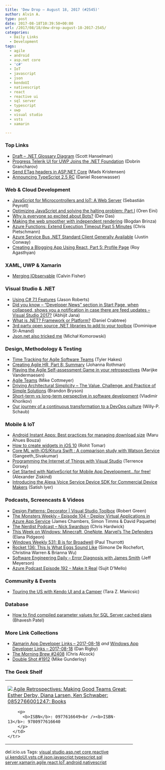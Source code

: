 ```yaml
---
title: 'Dew Drop – August 18, 2017 (#2545)'
author: Alvin A.
type: post
date: 2017-08-18T10:39:50+00:00
url: /2017/08/18/dew-drop-august-18-2017-2545/
categories:
  - Daily Links
  - Development
tags:
  - agile
  - android
  - asp.net core
  - 'c#'
  - IoT
  - javascript
  - json
  - kendoUI
  - nativescript
  - react
  - reactive ui
  - sql server
  - typescript
  - uwp
  - visual studio
  - vsts
  - xamarin

---
```

### <a name="top"></a>Top Links

  * <a href="http://feeds.hanselman.com/~/438114418/0/scotthanselman~Draft-NET-Glossary-Diagram.aspx" target="_blank">Draft &#8211; .NET Glossary Diagram</a> (Scott Hanselman)
  * <a href="http://www.telerik.com/blogs/progress-telerik-ui-for-uwp-joins-net-foundation?utm_source=Twitter&utm_medium=social-owned&utm_campaign=Telerik-Blog&linkId=41097373" target="_blank">Progress Telerik UI for UWP Joins the .NET Foundation</a> (Dobrin Grancharov)
  * <a href="http://feedproxy.google.com/~r/netSlave/~3/a--j2iZddlA/send-etag-headers-in-aspnet-core" target="_blank">Send ETag headers in ASP.NET Core</a> (Mads Kristensen)
  * <a href="https://blogs.msdn.microsoft.com/typescript/2017/08/17/announcing-typescript-2-5-rc/" target="_blank">Announcing TypeScript 2.5 RC</a> (Daniel Rosenwasser)



### <a name="web"></a>Web & Cloud Development

  * <a href="https://auth0.com/blog/javascript-for-microcontrollers-and-iot-part-3/" target="_blank">JavaScript for Microcontrollers and IoT: A Web Server</a> (Sebastián Peyrott)
  * <a href="http://feedproxy.google.com/~r/AyendeRahien/~3/z1CoKuH_UaQ/optimizing-javascript-and-solving-the-halting-problem-part-i" target="_blank">Optimizing JavaScript and solving the halting problem: Part I</a> (Oren Eini)
  * <a href="https://www.hackrlife.com/home/2016/4/22/why-is-everyone-so-excited-about-bots?ref=quuu&utm_content=buffer7d003&utm_medium=social&utm_source=twitter.com&utm_campaign=buffer" target="_blank">Why is everyone so excited about Bots?</a> (Dev Das)
  * <a href="http://blogs.windows.com/msedgedev/2017/08/17/making-web-smoother-independent-rendering/?WT.mc_id=DX_MVP4025064" target="_blank">Making the web smoother with independent rendering</a> (Bogdan Brinza)
  * <a href="https://buildazure.com/2017/08/17/azure-functions-extend-execution-timeout-past-5-minutes/" target="_blank">Azure Functions: Extend Execution Timeout Past 5 Minutes</a> (Chris Pietschmann)
  * <a href="https://azure.microsoft.com/blog/azure-service-bus-net-standard-client-ga/" target="_blank">Azure Service Bus .NET Standard Client Generally Available</a> (Justin Conway)
  * <a href="https://code.tutsplus.com/tutorials/creating-a-blogging-app-using-react-part-5-profile-page--cms-29131" target="_blank">Creating a Blogging App Using React, Part 5: Profile Page</a> (Roy Agasthyan)



### <a name="silverlight"></a>XAML, UWP & Xamarin

  * <a href="https://www.eightbot.com/single-post/2017/08/10/Merging-IObservableEgg" target="_blank">Merging IObservable<Egg></a> (Calvin Fisher)



### <a name="dotnet"></a>Visual Studio & .NET

  * <a href="http://dontcodetired.com/blog/post/Using-C-71-Features" target="_blank">Using C# 7.1 Features</a> (Jason Roberts)
  * <a href="http://dailydotnettips.com/2017/08/18/did-you-know-developer-news-section-in-start-page-when-collapsed-shows-you-a-notification-in-case-there-are-feed-updates-visual-studio-2017/" target="_blank">Did you know – “Developer News” section in Start Page, when collapsed, shows you a notification in case there are feed updates – Visual Studio 2017?</a> (Abhijit Jana)
  * <a href="https://www.danielcrabtree.com/blog/299/what-is-net-framework-or-platform" target="_blank">What is .NET? Framework or Platform?</a> (Daniel Crabtree)
  * <a href="https://www.domstamand.com/3rd-party-dotnet-libraries-to-add-to-your-toolbox/" target="_blank">3rd party open source .NET libraries to add to your toolbox</a> (Dominique St-Amand)
  * <a href="http://feedproxy.google.com/~r/BlogMichalaKomorowskiego/~3/mBtNwHLW8_I/jsonnet-also-tricked-me.html" target="_blank">Json.net also tricked me</a> (Michał Komorowski)



### <a name="design"></a>Design, Methodology & Testing

  * <a href="https://www.7pace.com/blog/time-tracking-for-agile-software-teams/" target="_blank">Time Tracking for Agile Software Teams</a> (Tyler Hakes)
  * <a href="http://feedproxy.google.com/~r/ManagingProductDevelopment/~3/jEEZ6rENdoU/" target="_blank">Creating Agile HR, Part 8: Summary</a> (Johanna Rothman)
  * <a href="https://www.benlinders.com/2017/self-assessment-game-as-retro-format/" target="_blank">Playing the Agile Self-assessment Game in your retrospectives</a> (Marijke Vandermaesen)
  * <a href="http://feedproxy.google.com/~r/LeadingAgile/~3/3G00Z3k3H88/" target="_blank">Agile Teams</a> (Mike Cottmeyer)
  * <a href="http://www.infoq.com/articles/driving-architectural-simplicity?utm_campaign=infoq_content&utm_source=infoq&utm_medium=feed&utm_term=global" target="_blank">Driving Architectural Simplicity &#8211; The Value, Challenge, and Practice of Simple Solutions</a> (Brandon Bryson)
  * <a href="http://enterprisecraftsmanship.com/2017/08/17/short-term-vs-long-term-perspective-in-software-development/" target="_blank">Short-term vs long-term perspective in software development</a> (Vladimir Khorikov)
  * <a href="https://blogs.msdn.microsoft.com/visualstudioalmrangers/2017/08/17/our-journey-of-a-continuous-transformation-to-a-devops-culture/" target="_blank">Our journey of a continuous transformation to a DevOps culture</a> (Willy-P. Schaub)



### <a name="mobile"></a>Mobile & IoT

  * <a href="http://feedproxy.google.com/~r/blogspot/hsDu/~3/WhlPmtw17XY/android-instant-apps-best-practices-for.html" target="_blank">Android Instant Apps: Best practices for managing download size</a> (Maru Ahues Bouza)
  * <a href="http://blogs.quovantis.com/widgets-in-ios10/" target="_blank">How to create widgets in iOS 10</a> (Rohit Tomar)
  * <a href="https://developer.ibm.com/swift/2017/08/17/core-ml-kitura-swift%e2%80%a8-comparison-with-watson/" target="_blank">Core ML with iOS/Kitura Swift : A comparison study with Watson Service</a> (Sangeeth_Sivakumar)
  * <a href="https://visualstudiomagazine.com/articles/2017/08/01/internet-of-things.aspx" target="_blank">Programming the Internet of Things with Visual Studio</a> (Terrence Dorsey)
  * <a href="http://developer.telerik.com/announcements/get-started-nativescript-mobile-app-development-free/" target="_blank">Get Started with NativeScript for Mobile App Development…for free!</a> (Alexander Ziskind)
  * <a href="https://developer.amazon.com/blogs/alexa/post/7a72f14e-66d6-42fb-b369-c60af364489a/introducing-the-alexa-voice-service-avs-device-sdk-for-commercial-device-makers" target="_blank">Introducing the Alexa Voice Service Device SDK for Commercial Device Makers</a> (Satish Iyer)



### <a name="podcasts"></a>Podcasts, Screencasts & Videos

  * <a href="https://channel9.msdn.com/Shows/Visual-Studio-Toolbox/Design-Patterns-Decorator?WT.mc_id=DX_MVP4025064" target="_blank">Design Patterns: Decorator | Visual Studio Toolbox</a> (Robert Green)
  * <a href="http://aspnetmonsters.com/2017/08/monsters-weekly%5Cep104/" target="_blank">The Monsters Weekly &#8211; Episode 104 &#8211; Deploy Virtual Applications in Azure App Service</a> (James Chambers, Simon Timms & David Paquette)
  * <a href="http://nerdist.nerdistind.libsynpro.com/nick-swardson" target="_blank">The Nerdist Podcast &#8211; Nick Swardson</a> (Chris Hardwick)
  * <a href="http://blogs.windows.com/windowsexperience/2017/08/17/week-windows-minecraft-onenote-marvels-defenders/?WT.mc_id=DX_MVP4025064" target="_blank">This Week on Windows: Minecraft, OneNote, Marvel’s The Defenders</a> (Elana Pidgeon)
  * <a href="https://www.thurrott.com/podcasts/windows-weekly/133002/windows-weekly-531-b-broadwell" target="_blank">Windows Weekly 531: B is for Broadwell</a> (Paul Thurrott)
  * <a href="http://relay.fm/rocket/136" target="_blank">Rocket 136: This Is What Eggs Sound Like</a> (Simone De Rochefort, Christina Warren & Brianna Wu)
  * <a href="http://softwareengineeringdaily.com/2017/08/18/error-diagnosis-with-james-smith/" target="_blank">Software Engineering Daily &#8211; Error Diagnosis with James Smith</a> (Jeff Meyerson)
  * <a href="http://azpodcast.azurewebsites.net/post/Episode-192-Make-It-Real" target="_blank">Azure Podcast Episode 192 &#8211; Make It Real</a> (Sujit D&#8217;Mello)



### <a name="events"></a>Community & Events

  * <a href="http://developer.telerik.com/products/kendo-ui/touring-us-kendo-ui-camper/" target="_blank">Touring the US with Kendo UI and a Camper</a> (Tara Z. Manicsic)



### <a name="sql"></a>Database

  * <a href="http://feedproxy.google.com/~r/MSSQLTips-LatestSqlServerTips/~3/CCYwzq7K7xY/tip.asp" target="_blank">How to find compiled parameter values for SQL Server cached plans</a> (Bhavesh Patel)



### <a name="links"></a>More Link Collections

  * <a href="https://www.allaboutxamarin.com/2017/08/xamarin-app-developer-links-2017-08-18/" target="_blank">Xamarin App Developer Links &#8211; 2017-08-18</a> _and_ <a href="https://www.windowsappdev.com/2017/08/windows-app-developer-links-2017-08-18/" target="_blank">Windows App Developer Links &#8211; 2017-08-18</a> (Dan Rigby)
  * <a href="http://feedproxy.google.com/~r/ReflectivePerspective/~3/MS4ZcRt4TRo/" target="_blank">The Morning Brew #2408</a> (Chris Alcock)
  * <a href="https://afreshcup.com/home/2017/08/18/double-shot-1912.html" target="_blank">Double Shot #1912</a> (Mike Gunderloy)



### <a name="shelf"></a>The Geek Shelf

<div class="wlWriterEditableSmartContent" id="scid:7dc1bd33-94bd-46fd-a20b-0131235bcd47:c08a7e07-8860-417f-a9ed-2bc5697af06d" style="margin: 0px; padding: 0px; float: none; display: inline;">
  <table cellspacing="0" cellpadding="2" width="400" border="0" unselectable="on">
    <tr>
      <td valign="top" width="400">
        <p>
          <a title="Agile Retrospectives: Making Good Teams Great: Esther Derby, Diana Larsen, Ken Schwaber: 0852766001247: Books" href="http://www.amazon.com/exec/obidos/ASIN/0977616649/amavin-20"><img data-recalc-dims="1" decoding="async" src="https://i0.wp.com/images-na.ssl-images-amazon.com/images/I/41tFCu4Y1ML._AC_US218_.jpg?w=660&#038;ssl=1" border="0" align="left" style="float:left" />Agile Retrospectives: Making Good Teams Great: Esther Derby, Diana Larsen, Ken Schwaber: 0852766001247: Books</a>
        </p>
        
        <p>
          <b>ISBN</b>: 0977616649<br /><b>ISBN-13</b>: 9780977616640
        </p>
      </td>
    </tr>
  </table>
</div>



<div class="wlWriterEditableSmartContent" id="scid:77ECF5F8-D252-44F5-B4EB-D463C5396A79:22aa6f64-913f-41db-913d-ada5d4086628" style="margin: 0px; padding: 0px; float: none; display: inline;">
  del.icio.us Tags: <a href="http://del.icio.us/popular/visual+studio" rel="tag">visual studio</a>,<a href="http://del.icio.us/popular/asp.net+core" rel="tag">asp.net core</a>,<a href="http://del.icio.us/popular/reactive+ui" rel="tag">reactive ui</a>,<a href="http://del.icio.us/popular/kendoUI" rel="tag">kendoUI</a>,<a href="http://del.icio.us/popular/vsts" rel="tag">vsts</a>,<a href="http://del.icio.us/popular/c%23" rel="tag">c#</a>,<a href="http://del.icio.us/popular/json" rel="tag">json</a>,<a href="http://del.icio.us/popular/javascript" rel="tag">javascript</a>,<a href="http://del.icio.us/popular/typescript" rel="tag">typescript</a>,<a href="http://del.icio.us/popular/sql+server" rel="tag">sql server</a>,<a href="http://del.icio.us/popular/xamarin" rel="tag">xamarin</a>,<a href="http://del.icio.us/popular/agile" rel="tag">agile</a>,<a href="http://del.icio.us/popular/react" rel="tag">react</a>,<a href="http://del.icio.us/popular/IoT" rel="tag">IoT</a>,<a href="http://del.icio.us/popular/android" rel="tag">android</a>,<a href="http://del.icio.us/popular/nativescript" rel="tag">nativescript</a>
</div>